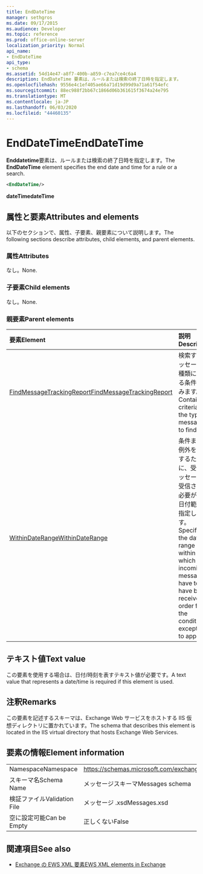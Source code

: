 ```yaml
---
title: EndDateTime
manager: sethgros
ms.date: 09/17/2015
ms.audience: Developer
ms.topic: reference
ms.prod: office-online-server
localization_priority: Normal
api_name:
- EndDateTime
api_type:
- schema
ms.assetid: 54d14e47-a8f7-400b-a859-c7ea7ce4c6a4
description: EndDateTime 要素は、ルールまたは検索の終了日時を指定します。
ms.openlocfilehash: 9556e4c1ef405ae66a71d19d99d9a71a61f54efc
ms.sourcegitcommit: 88ec988f2bb67c1866d06b361615f3674a24e795
ms.translationtype: MT
ms.contentlocale: ja-JP
ms.lasthandoff: 06/03/2020
ms.locfileid: "44460135"
---
```

# <a name="enddatetime"></a><span data-ttu-id="69fcb-103">EndDateTime</span><span class="sxs-lookup"><span data-stu-id="69fcb-103">EndDateTime</span></span>

<span data-ttu-id="69fcb-104">**Enddatetime**要素は、ルールまたは検索の終了日時を指定します。</span><span class="sxs-lookup"><span data-stu-id="69fcb-104">The **EndDateTime** element specifies the end date and time for a rule or a search.</span></span> 
  
```XML
<EndDateTime/>
```

 <span data-ttu-id="69fcb-105">**dateTime**</span><span class="sxs-lookup"><span data-stu-id="69fcb-105">**dateTime**</span></span>
## <a name="attributes-and-elements"></a><span data-ttu-id="69fcb-106">属性と要素</span><span class="sxs-lookup"><span data-stu-id="69fcb-106">Attributes and elements</span></span>

<span data-ttu-id="69fcb-107">以下のセクションで、属性、子要素、親要素について説明します。</span><span class="sxs-lookup"><span data-stu-id="69fcb-107">The following sections describe attributes, child elements, and parent elements.</span></span>
  
### <a name="attributes"></a><span data-ttu-id="69fcb-108">属性</span><span class="sxs-lookup"><span data-stu-id="69fcb-108">Attributes</span></span>

<span data-ttu-id="69fcb-109">なし。</span><span class="sxs-lookup"><span data-stu-id="69fcb-109">None.</span></span>
  
### <a name="child-elements"></a><span data-ttu-id="69fcb-110">子要素</span><span class="sxs-lookup"><span data-stu-id="69fcb-110">Child elements</span></span>

<span data-ttu-id="69fcb-111">なし。</span><span class="sxs-lookup"><span data-stu-id="69fcb-111">None.</span></span>
  
### <a name="parent-elements"></a><span data-ttu-id="69fcb-112">親要素</span><span class="sxs-lookup"><span data-stu-id="69fcb-112">Parent elements</span></span>

|<span data-ttu-id="69fcb-113">**要素**</span><span class="sxs-lookup"><span data-stu-id="69fcb-113">**Element**</span></span>|<span data-ttu-id="69fcb-114">**説明**</span><span class="sxs-lookup"><span data-stu-id="69fcb-114">**Description**</span></span>|
|:-----|:-----|
|[<span data-ttu-id="69fcb-115">FindMessageTrackingReport</span><span class="sxs-lookup"><span data-stu-id="69fcb-115">FindMessageTrackingReport</span></span>](findmessagetrackingreport.md) <br/> |<span data-ttu-id="69fcb-116">検索するメッセージの種類に関する条件を含みます。</span><span class="sxs-lookup"><span data-stu-id="69fcb-116">Contains criteria for the types of messages to find.</span></span>  <br/> |
|[<span data-ttu-id="69fcb-117">WithinDateRange</span><span class="sxs-lookup"><span data-stu-id="69fcb-117">WithinDateRange</span></span>](withindaterange.md) <br/> |<span data-ttu-id="69fcb-118">条件または例外を適用するために、受信メッセージが受信される必要がある日付範囲を指定します。</span><span class="sxs-lookup"><span data-stu-id="69fcb-118">Specifies the date range within which incoming messages have to have been received in order for the condition or exception to apply.</span></span>  <br/> |
   
## <a name="text-value"></a><span data-ttu-id="69fcb-119">テキスト値</span><span class="sxs-lookup"><span data-stu-id="69fcb-119">Text value</span></span>

<span data-ttu-id="69fcb-120">この要素を使用する場合は、日付/時刻を表すテキスト値が必要です。</span><span class="sxs-lookup"><span data-stu-id="69fcb-120">A text value that represents a date/time is required if this element is used.</span></span>
  
## <a name="remarks"></a><span data-ttu-id="69fcb-121">注釈</span><span class="sxs-lookup"><span data-stu-id="69fcb-121">Remarks</span></span>

<span data-ttu-id="69fcb-122">この要素を記述するスキーマは、Exchange Web サービスをホストする IIS 仮想ディレクトリに置かれています。</span><span class="sxs-lookup"><span data-stu-id="69fcb-122">The schema that describes this element is located in the IIS virtual directory that hosts Exchange Web Services.</span></span>
  
## <a name="element-information"></a><span data-ttu-id="69fcb-123">要素の情報</span><span class="sxs-lookup"><span data-stu-id="69fcb-123">Element information</span></span>

|||
|:-----|:-----|
|<span data-ttu-id="69fcb-124">Namespace</span><span class="sxs-lookup"><span data-stu-id="69fcb-124">Namespace</span></span>  <br/> |https://schemas.microsoft.com/exchange/services/2006/messages  <br/> |
|<span data-ttu-id="69fcb-125">スキーマ名</span><span class="sxs-lookup"><span data-stu-id="69fcb-125">Schema Name</span></span>  <br/> |<span data-ttu-id="69fcb-126">メッセージスキーマ</span><span class="sxs-lookup"><span data-stu-id="69fcb-126">Messages schema</span></span>  <br/> |
|<span data-ttu-id="69fcb-127">検証ファイル</span><span class="sxs-lookup"><span data-stu-id="69fcb-127">Validation File</span></span>  <br/> |<span data-ttu-id="69fcb-128">メッセージ .xsd</span><span class="sxs-lookup"><span data-stu-id="69fcb-128">Messages.xsd</span></span>  <br/> |
|<span data-ttu-id="69fcb-129">空に設定可能</span><span class="sxs-lookup"><span data-stu-id="69fcb-129">Can be Empty</span></span>  <br/> |<span data-ttu-id="69fcb-130">正しくない</span><span class="sxs-lookup"><span data-stu-id="69fcb-130">False</span></span>  <br/> |
   
## <a name="see-also"></a><span data-ttu-id="69fcb-131">関連項目</span><span class="sxs-lookup"><span data-stu-id="69fcb-131">See also</span></span>



- [<span data-ttu-id="69fcb-132">Exchange の EWS XML 要素</span><span class="sxs-lookup"><span data-stu-id="69fcb-132">EWS XML elements in Exchange</span></span>](ews-xml-elements-in-exchange.md)

